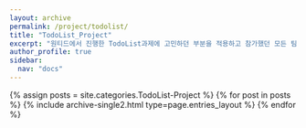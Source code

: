 ```yaml
---
layout: archive
permalink: /project/todolist/
title: "TodoList_Project"
excerpt: "원티드에서 진행한 TodoList과제에 고민하던 부분을 적용하고 참가했던 모든 팀의 Best Practice를 정리해 흡수하기 위해 만들어진 투두리스트 프로젝트"
author_profile: true
sidebar:
  nav: "docs"
---
```


{% assign posts = site.categories.TodoList-Project %}
{% for post in posts %} {% include archive-single2.html type=page.entries_layout %} {% endfor %}
